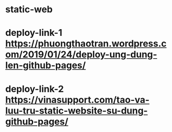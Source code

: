 # static-web
# deploy-link-1 https://phuongthaotran.wordpress.com/2019/01/24/deploy-ung-dung-len-github-pages/
# deploy-link-2 https://vinasupport.com/tao-va-luu-tru-static-website-su-dung-github-pages/
